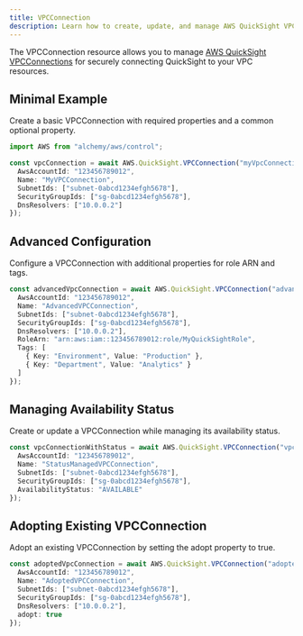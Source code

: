 ```yaml
---
title: VPCConnection
description: Learn how to create, update, and manage AWS QuickSight VPCConnections using Alchemy Cloud Control.
---
```


The VPCConnection resource allows you to manage [AWS QuickSight VPCConnections](https://docs.aws.amazon.com/quicksight/latest/userguide/) for securely connecting QuickSight to your VPC resources.

## Minimal Example

Create a basic VPCConnection with required properties and a common optional property.

```ts
import AWS from "alchemy/aws/control";

const vpcConnection = await AWS.QuickSight.VPCConnection("myVpcConnection", {
  AwsAccountId: "123456789012",
  Name: "MyVPCConnection",
  SubnetIds: ["subnet-0abcd1234efgh5678"],
  SecurityGroupIds: ["sg-0abcd1234efgh5678"],
  DnsResolvers: ["10.0.0.2"]
});
```

## Advanced Configuration

Configure a VPCConnection with additional properties for role ARN and tags.

```ts
const advancedVpcConnection = await AWS.QuickSight.VPCConnection("advancedVpcConnection", {
  AwsAccountId: "123456789012",
  Name: "AdvancedVPCConnection",
  SubnetIds: ["subnet-0abcd1234efgh5678"],
  SecurityGroupIds: ["sg-0abcd1234efgh5678"],
  DnsResolvers: ["10.0.0.2"],
  RoleArn: "arn:aws:iam::123456789012:role/MyQuickSightRole",
  Tags: [
    { Key: "Environment", Value: "Production" },
    { Key: "Department", Value: "Analytics" }
  ]
});
```

## Managing Availability Status

Create or update a VPCConnection while managing its availability status.

```ts
const vpcConnectionWithStatus = await AWS.QuickSight.VPCConnection("vpcConnectionWithStatus", {
  AwsAccountId: "123456789012",
  Name: "StatusManagedVPCConnection",
  SubnetIds: ["subnet-0abcd1234efgh5678"],
  SecurityGroupIds: ["sg-0abcd1234efgh5678"],
  AvailabilityStatus: "AVAILABLE"
});
```

## Adopting Existing VPCConnection

Adopt an existing VPCConnection by setting the adopt property to true.

```ts
const adoptedVpcConnection = await AWS.QuickSight.VPCConnection("adoptedVpcConnection", {
  AwsAccountId: "123456789012",
  Name: "AdoptedVPCConnection",
  SubnetIds: ["subnet-0abcd1234efgh5678"],
  SecurityGroupIds: ["sg-0abcd1234efgh5678"],
  DnsResolvers: ["10.0.0.2"],
  adopt: true
});
```